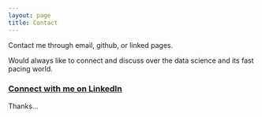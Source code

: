 ```yaml
---
layout: page
title: Contact
---
```


Contact me through email, github, or linked pages. 

Would always like to connect and discuss over the data science and its fast pacing world.

### <a href="https://www.linkedin.com/in/yamini4rawat" target="_blank">Connect with me on LinkedIn</a> 
 
Thanks...
